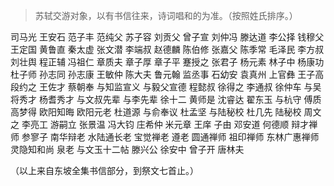 >苏轼交游对象，以有书信往来，诗词唱和的为准。（按照姓氏排序。）

司马光
王安石
范子丰
范纯父
苏子容
刘贡父
曾子宣
刘仲冯
滕达道
李公择
钱穆父
王定国
黄鲁直
秦太虚
张文潜
李端叔
赵德麟
陈伯修
张嘉父
陈季常
毛泽民
李方叔
刘壮舆
程正辅
冯祖仁
章质夫
章子厚
章子平
蹇授之
张君子
杨元素
林子中
杨康功
杜子师
孙志同
孙志康
王敏仲
陈大夫
鲁元翰
监丞事
石幼安
袁真州
上官彝
王子高
段约之
王佐才
蔡朝奉
与知监宣义
与毅父宣德
程懿叔
徐得之
李通叔
徐仲车
与吴将秀才
杨耆秀才
与文叔先辈
与李先辈
徐十二
黄师是
沈睿达
翟东玉
与杭守
傅质
高梦得
欧阳知晦
欧阳元老
杜道源
与俞奉议
杜孟坚
与陆秘校
杜几先
陆秘校
周文之
李亮工
游嗣立
张景温
冯大钧
庄希仲
米元章
王庠
子由
邓安道
何德顺
辩才禅师
参寥子
南华辩老
水陆通长老
宝觉禅老
遵老
圆通禅师
祖印禅师
东林广惠禅师
灵隐知和尚
泉老
与文玉十二帖
滕兴公
徐安中
曾子开
唐林夫

（以上来自东坡全集书信部分，到祭文七首止。）
